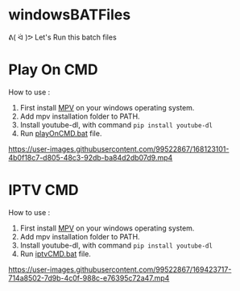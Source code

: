 # windowsBATFiles
ᕕ( ᐛ )ᕗ Let's Run this batch files

# Play On CMD
<p>How to use :</p>

1. First install [MPV](https://mpv.io/installation/) on your windows operating system.
2. Add mpv installation folder to PATH.
3. Install youtube-dl, with command `pip install youtube-dl`
4. Run [playOnCMD.bat](https://github.com/fandhikazhr/windowsBATFiles/blob/main/playOnCMD.bat) file.

https://user-images.githubusercontent.com/99522867/168123101-4b0f18c7-d805-48c3-92db-ba84d2db07d9.mp4

# IPTV CMD
<p>How to use :</p>

1. First install [MPV](https://mpv.io/installation/) on your windows operating system.
2. Add mpv installation folder to PATH.
3. Install youtube-dl, with command `pip install youtube-dl`
4. Run [iptvCMD.bat](https://github.com/fandhikazhr/windowsBATFiles/blob/main/iptvCMD.bat) file.

https://user-images.githubusercontent.com/99522867/169423717-714a8502-7d9b-4c0f-988c-e76395c72a47.mp4


